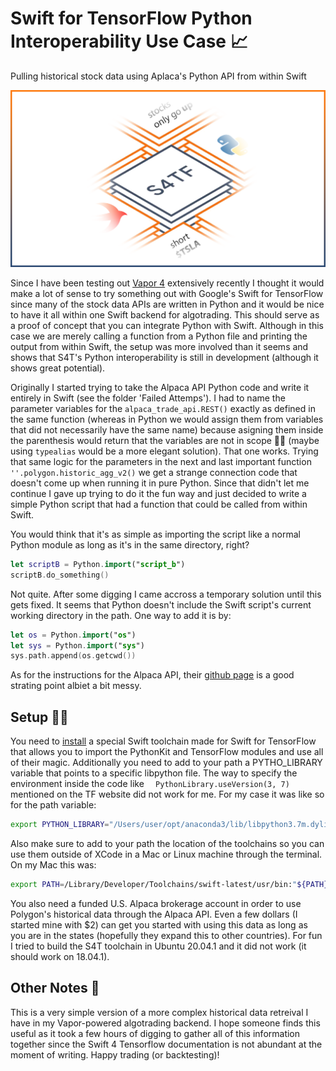 Swift for TensorFlow Python Interoperability Use Case 📈
=======
Pulling historical stock data using Aplaca's Python API from within Swift

![SF4 Icon Showcase](banner1.png)

Since I have been testing out [Vapor 4](https://github.com/vapor/vapor) extensively recently I thought it would make a lot of sense to try something out with Google's Swift for TensorFlow since many of the stock data APIs are written in Python and it would be nice to have it all within one Swift backend for algotrading. This should serve as a proof of concept that you can integrate Python with Swift. Although in this case we are merely calling a function from a Python file and printing the output from within Swift, the setup was more involved than it seems and shows that S4T's Python interoperability is still in development (although it shows great potential).

Originally I started trying to take the Alpaca API Python code and write it entirely in Swift (see the folder 'Failed Attemps'). I had to name the parameter variables for the ```alpaca_trade_api.REST()``` exactly as defined in the same function (whereas in Python we would assign them from variables that did not necessarily have the same name) because asigning them inside the parenthesis would return that the variables are not in scope 🤷‍♂️ (maybe using ```typealias``` would be a more elegant solution). That one works. Trying that same logic for the parameters in the next and last important function ```''.polygon.historic_agg_v2()``` we get a strange connection code that doesn't come up when running it in pure Python. Since that didn't let me continue I gave up trying to do it the fun way and just decided to write a simple Python script that had a function that could be called from within Swift.

You would think that it's as simple as importing the script like a normal Python module as long as it's in the same directory, right?

```swift
let scriptB = Python.import("script_b")
scriptB.do_something()
```

Not quite. After some digging I came accross a temporary solution until this gets fixed. It seems that Python doesn't include the Swift script's current working directory in the path. One way to add it is by:

```swift
let os = Python.import("os")
let sys = Python.import("sys")
sys.path.append(os.getcwd())
```
As for the instructions for the Alpaca API, their [github page](https://github.com/alpacahq/alpaca-trade-api-python) is a good strating point albiet a bit messy.

## Setup 👨‍💻

You need to [install](https://github.com/tensorflow/swift/blob/master/Installation.md) a special Swift toolchain made for Swift for TensorFlow that allows you to import the PythonKit and TensorFlow modules and use all of their magic. Additionally you need to add to your path a PYTHO_LIBRARY variable that points to a specific libpython file. The way to specify the environment inside the code like ``` 
PythonLibrary.useVersion(3, 7)``` mentioned on the TF website did not work for me. For my case it was like so for the path variable:

```bash
export PYTHON_LIBRARY="/Users/user/opt/anaconda3/lib/libpython3.7m.dylib"
```

Also make sure to add to your path the location of the toolchains so you can use them outside of XCode in a Mac or Linux machine through the terminal. On my Mac this was:

```bash
export PATH=/Library/Developer/Toolchains/swift-latest/usr/bin:"${PATH}"


```

You also need a funded U.S. Alpaca brokerage account in order to use Polygon's historical data through the Alpaca API. Even a few dollars (I started mine with $2) can get you started with using this data as long as you are in the states (hopefully they expand this to other countries). For fun I tried to build the S4T toolchain in Ubuntu 20.04.1 and it did not work (it should work on 18.04.1).

## Other Notes 📘

This is a very simple version of a more complex historical data retreival I have in my Vapor-powered algotrading backend. I hope someone finds this useful as it took a few hours of digging to gather all of this information together since the Swift 4 Tensorflow documentation is not abundant at the moment of writing. Happy trading (or backtesting)!